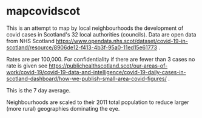 # mapcovidscot

This is an attempt to map by local neighbourhoods the development of covid cases in Scotland's 32 local authorities (councils).
Data are open data from NHS Scotland https://www.opendata.nhs.scot/dataset/covid-19-in-scotland/resource/8906de12-f413-4b3f-95a0-11ed15e61773 .

Rates are per 100,000. For confidentiality if there are fewer than 3 cases no rate is given see https://publichealthscotland.scot/our-areas-of-work/covid-19/covid-19-data-and-intelligence/covid-19-daily-cases-in-scotland-dashboard/how-we-publish-small-area-covid-figures/ .

This is the 7 day average. 

Neighbourhoods are scaled to their 2011 total population to reduce larger (more rural) geographies dominating the eye. 
